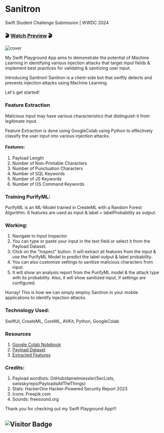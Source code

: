 # Sanitron
Swift Student Challenge Submission | WWDC 2024

### 🎬 [Watch Preview]() 🎬
![cover](https://github.com/heydc7/Sanitron/assets/39642060/db5991e3-ab70-4ea1-8a79-0e3d5418da75)

My Swift Playground App aims to demonstrate the potential of Machine Learning in identifying various injection attacks that target input fields & implement best practices for validating & sanitizing user input.

Introducing Sanitron! Sanitron is a client-side bot that swiftly detects and prevents injection attacks using Machine Learning. 

Let's get started!

### Feature Extraction
Malicious input may have various characteristics that distinguish it from legitimate input.  

Feature Extraction is done using GoogleColab using Python to effectively classify the user input into various injection attacks.

#### Features:
1. Payload Length
2. Number of Non-Printable Characters
3. Number of Punctuation Characters
4. Number of SQL Keywords
5. Number of JS Keywords
6. Number of OS Command Keywords

### Training PurifyML:
PurifyML is an ML-Model trained in CreateML with a Random Forest Algorithm. 6 features are used as input & label + labelProbability as output. 

### Working: 
1. Navigate to Input Inspector
2. You can type or paste your input in the text field or select it from the Payload Dataset.
3. Click on the "Inspect" button. It will extract all features from the input & use the PurifyML Model to predict the label output & label probability.
4. You can also customize settings to sanitize malicious characters from input.
5. It will show an analysis report from the PurifyML model & the attack type with its probability. Also, it will show sanitized input, if settings are configured.

Hurray! This is how we can simply employ Sanitron in your mobile applications to identify injection attacks. 

### Technology Used:
SwiftUI, CreateML, CoreML, AVKit, Python, GoogleColab

### Resources
1) [Google Colab Notebook](Other/PureML.ipynb)
2) [Payload Dataset](Other/)
3) [Extracted Features](Other/allFeatures.csv)

### Credits:
1. Payload wordlists: GitHub(danielmiessler/SecLists, swisskyrepo/PayloadsAllTheThings)
2. Stats: HackerOne Hacker-Powered Security Report 2023
3. Icons: Freepik.com
4. Sounds: freesound.org

Thank you for checking out my Swift Playground App!!!

## ![Visitor Badge](https://visitor-badge.laobi.icu/badge?page_id=sanitron)
